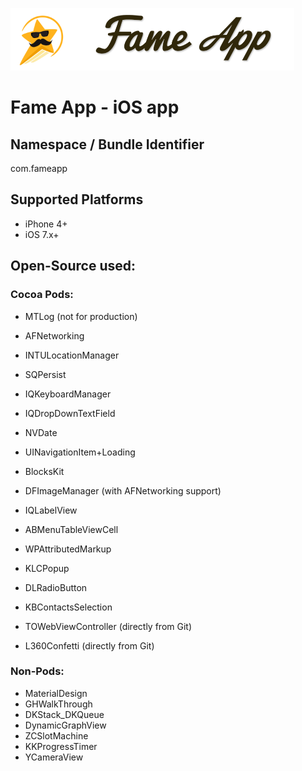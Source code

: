 <img src="FameApp/Images.xcassets/Logos/jim.imageset/jim.png" height="100"><img src="FameApp/Images.xcassets/Logos/TextLogo_Black.imageset/text_logo_black.png" height=100>

# Fame App - iOS app


## Namespace / Bundle Identifier
com.fameapp


## Supported Platforms
- iPhone 4+
- iOS 7.x+


## Open-Source used:
### Cocoa Pods:
- MTLog (not for production)

- AFNetworking
- INTULocationManager
- SQPersist
- IQKeyboardManager
- IQDropDownTextField
- NVDate
- UINavigationItem+Loading
- BlocksKit

- DFImageManager (with AFNetworking support)

- IQLabelView
- ABMenuTableViewCell
- WPAttributedMarkup
- KLCPopup
- DLRadioButton
- KBContactsSelection

- TOWebViewController (directly from Git)
- L360Confetti (directly from Git)

### Non-Pods:
- MaterialDesign
- GHWalkThrough
- DKStack_DKQueue
- DynamicGraphView
- ZCSlotMachine
- KKProgressTimer
- YCameraView
